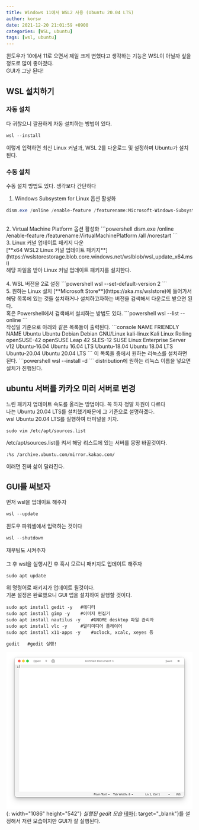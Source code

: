 ```yaml
---
title: Windows 11에서 WSL2 사용 (Ubuntu 20.04 LTS)
author: korsw
date: 2021-12-20 21:01:59 +0900
categories: [WSL, ubuntu]
tags: [wsl, ubuntu]
---
```


윈도우가 10에서 11로 오면서 제일 크게 변했다고 생각하는 기능은 WSL이 아닐까 싶을 정도로 많이 좋아졌다.<br/>
GUI가 그냥 된다!<br/>


## WSL 설치하기

### 자동 설치
다 귀찮으니 깔끔하게 자동 설치하는 방법이 있다.

```powershell
wsl --install
```
이렇게 입력하면 최신 Linux 커널과, WSL 2를 다운로드 및 설정하며 Ubuntu가 설치된다.

### 수동 설치

수동 설치 방법도 있다. 생각보다 간단하다

1. Windows Subsystem for Linux 옵션 활성화
```powershell
dism.exe /online /enable-feature /featurename:Microsoft-Windows-Subsystem-Linux /all /norestart
```
<br/>
2. Virtual Machine Platform 옵션 활성화
```powershell
dism.exe /online /enable-feature /featurename:VirtualMachinePlatform /all /norestart
```
<br/>
3. Linux 커널 업데이트 패키지 다운<br/>
[**x64 WSL2 Linux 커널 업데이트 패키지**](https://wslstorestorage.blob.core.windows.net/wslblob/wsl_update_x64.msi)<br/>
해당 파일을 받아 Linux 커널 업데이트 패키지를 설치한다.<br/>
<br/>
4. WSL 버전을 2로 설정
```powershell
wsl --set-default-version 2
```
<br/>
5. 원하는 Linux 설치
[**Microsoft Store**](https://aka.ms/wslstore)에 들어가서 해당 목록에 있는 것들 설치하거나 설치하고자하는 버전을 검색해서 다운로드 받으면 된다.<br/>
혹은 Powershell에서 검색해서 설치하는 방법도 있다.
```powershell
wsl --list --online
```
<br>
작성일 기준으로 아래와 같은 목록들이 출력된다.
```console
NAME		FRIENDLY NAME
Ubuntu		Ubuntu
Debian		Debian GNU/Linux
kali-linux	Kali Linux Rolling
openSUSE-42	openSUSE Leap 42
SLES-12		SUSE Linux Enterprise Server v12
Ubuntu-16.04	Ubuntu 16.04 LTS
Ubuntu-18.04	Ubuntu 18.04 LTS
Ubuntu-20.04	Ubuntu 20.04 LTS
```
이 목록들 중에서 원하는 리눅스를 설치하면 된다.
```powershell
wsl --install -d <distribution>
```
distribution에 원하는 리눅스 이름을 넣으면 설치가 진행된다.

## ubuntu 서버를 카카오 미러 서버로 변경
느린 패키지 업데이트 속도를 올리는 방법이다. 꼭 하자 정말 차원이 다르다<br/>
나는 Ubuntu 20.04 LTS를 설치했기때문에 그 기준으로 설명하겠다.<br/>
wsl Ubuntu 20.04 LTS를 실행하여 터미널을 키자.<br/>
```console
sudo vim /etc/apt/sources.list
```
/etc/apt/sources.list를 켜서 해당 리스트에 있는 서버를 몽땅 바꿀것이다.
```console
:%s /archive.ubuntu.com/mirror.kakao.com/
```
이러면 진짜 삶이 달라진다.<br/>

## GUI를 써보자
먼저 wsl을 업데이트 해주자
```powershell
wsl --update
```
윈도우 파워셸에서 입력하는 것이다<br/>
```powershell
wsl --shutdown
```
재부팅도 시켜주자<br/>
<br/>
그 후 wsl을 실행시킨 후 혹시 모르니 패키지도 업데이트 해주자
```console
sudo apt update
```
위 명령어로 패키지가 업데이트 될것이다.<br/>
기본 설정은 완료했으니 GUI 앱을 설치하여 실행할 것이다.
```console
sudo apt install gedit -y	#에디터
sudo apt install gimp -y	#이미지 편집기
sudo apt install nautilus -y	#GNOME desktop 파일 관리자
sudo apt install vlc -y		#멀티미디어 플레이어
sudo apt install x11-apps -y	#xclock, xcalc, xeyes 등 
```
```console
gedit	#gedit 실행!
```
![run-gedit](/assets/img/posts/2021-12-20-setting-wsl/run-gedit.png){: width="1086" height="542"}
_실행된 gedit 모습_
[테마](https://www.gnome-look.org/p/1403328/){: target="_blank"}를 설정해서 저런 모습이지만 GUI가 잘 실행된다.
